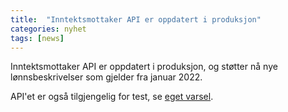 ```yaml
---
title:  "Inntektsmottaker API er oppdatert i produksjon"
categories: nyhet
tags: [news]
---
```

Inntektsmottaker API er oppdatert i produksjon, og støtter nå nye lønnsbeskrivelser som gjelder fra januar 2022.

API'et er også tilgjengelig for test, se [eget varsel](./2022-01-17-10-30-testdata-inntektsmottaker.md).
